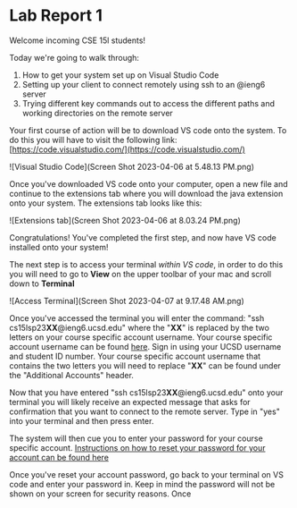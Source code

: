 # Lab Report 1
Welcome incoming CSE 15l students!

Today we're going to walk through:
1. How to get your system set up on Visual Studio Code
2. Setting up your client to connect remotely using ssh to an @ieng6 server
3. Trying different key commands out to access the different paths and working directories on the remote server

Your first course of action will be to download VS code onto the system. 
To do this you will have to visit the following link:[https://code.visualstudio.com/](https://code.visualstudio.com/)



![Visual Studio Code](Screen Shot 2023-04-06 at 5.48.13 PM.png)



Once you've downloaded VS code onto your computer, open a new file and continue to the extensions tab where you will download the java extension
onto your system. The extensions tab looks like this: 


![Extensions tab](Screen Shot 2023-04-06 at 8.03.24 PM.png)


Congratulations! You've completed the first step, and now have VS code installed onto your system!

The next step is to access your terminal *within VS code*, in order to do this you will need to go to **View** on the upper toolbar of your mac and
scroll down to **Terminal**


![Access Terminal](Screen Shot 2023-04-07 at 9.17.48 AM.png)


Once you've accessed the terminal you will enter the command: "ssh cs15lsp23**XX**@ieng6.ucsd.edu" where the "**XX**" is replaced by the two letters
on your course specific account username. Your course specific account username can be found [here](https://sdacs.ucsd.edu/~icc/index.php). Sign in 
using your UCSD username and student ID number. Your course specific account username that contains the two letters you will need to replace "**XX**" 
can be found under the "Additional Accounts" header. 

Now that you have entered "ssh cs15lsp23**XX**@ieng6.ucsd.edu" onto your terminal you will likely receive an expected message that asks for confirmation
that you want to connect to the remote server. Type in "yes" into your terminal and then press enter. 

The system will then cue you to enter your password for your course specific account. [Instructions on how to reset your password for your account can
be found here](https://drive.google.com/file/d/17IDZn8Qq7Q0RkYMxdiIR0o6HJ3B5YqSW/view)

Once you've reset your account password, go back to your terminal on VS code and enter your password in. Keep in mind the password will not be shown 
on your screen for security reasons. Once

